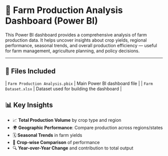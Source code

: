 # 🌾 Farm Production Analysis Dashboard (Power BI)

This Power BI dashboard provides a comprehensive analysis of farm production data. It helps uncover insights about crop yields, regional performance, seasonal trends, and overall production efficiency — useful for farm management, agriculture planning, and policy decisions.

---

## 📁 Files Included


| `Farm Production Analysis.pbix` | Main Power BI dashboard file |
| `Farm Dataset.xlsx`            | Dataset used for building the dashboard |


## 📊 Key Insights

- 📈 **Total Production Volume** by crop type and region
- 🌍 **Geographic Performance**: Compare production across regions/states
- 🗓 **Seasonal Trends** in farm yields
- 🚜 **Crop-wise Comparison** of performance
- 🔍 **Year-over-Year Change** and contribution to total output
